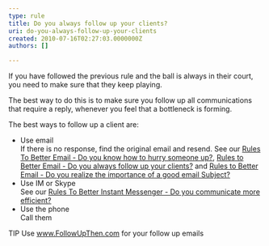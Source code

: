 ```yaml
---
type: rule
title: Do you always follow up your clients?
uri: do-you-always-follow-up-your-clients
created: 2010-07-16T02:27:03.0000000Z
authors: []

---
```




<span class='intro'> 
  <p>If you have followed the previous rule and the ball is always in their court, you need to make sure that they keep playing. </p>
<p>The best way to do this is to make sure you follow up all communications that require a reply, whenever you feel that a bottleneck is forming. </p>
<p>The best ways to follow up a client are&#58;</p>
 </span>


  <ul>
    <li>Use email<br>
    If there is no response, find the original email and resend. See our <a shape="rect" href="/Communication/RulesToBetterEmail/Pages/HurrySomeoneUp.aspx">Rules To Better Email - Do you know how to hurry someone up?</a>, <a shape="rect" href="/Communication/RulesToBetterEmail/Pages/FollowUpEmailsEffectively.aspx">Rules to Better Email - Do you always follow up your clients?</a> and <a shape="rect" href="/Communication/RulesToBetterEmail/Pages/ImportanceOfAGoodSubject.aspx">Rules to Better Email - Do you realize the importance of a good email Subject?</a> </li>
    <li>Use IM or Skype<br>
    See our <a shape="rect" href="http&#58;//www.ssw.com.au/ssw/Standards/Rules/RulestoBetterInstantMessenger.aspx#ChatEfficient">Rules To Better Instant Messenger - Do you communicate more efficient?</a> </li>
    <li>Use the phone<br>
    Call them </li>
</ul>
<p>TIP Use <a shape="rect" href="http&#58;//www.ssw.com.au/ssw/redirect/FollowUpThen.htm">www.FollowUpThen.com</a> for your follow up emails</p>



